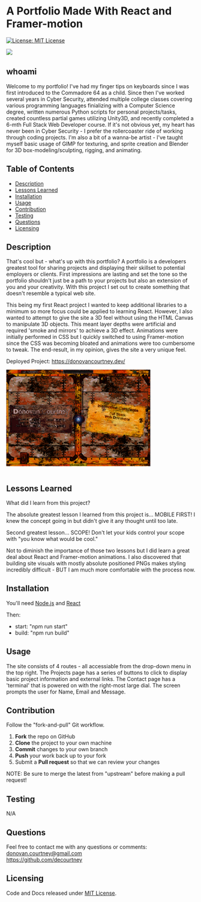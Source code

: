 # A Portfolio Made With React and Framer-motion

[![License: MIT License](https://img.shields.io/badge/License-MIT-blue.svg)](https://choosealicense.com/licenses/mit/)

[![](https://skills.thijs.gg/icons?i=react,nodejs,typescript,tailwind,html,css)](https://skills.thijs.gg)

## whoami 

Welcome to my portfolio! I've had my finger tips on keyboards since I was first introduced to the Commadore 64 as a child. Since then I've worked several years in Cyber Security, attended multiple college classes covering various programming languages finializing with a Computer Science degree, written numerous Python scripts for personal projects/tasks, created countless partial games utilizing Unity3D, and recently completed a 6-mth Full Stack Web Developer course. If it's not obvious yet, my heart has never been in Cyber Security - I prefer the rollercoaster ride of working through coding projects. I'm also a bit of a wanna-be artist - I've taught myself basic usage of GIMP for texturing, and sprite creation and Blender for 3D box-modeling/sculpting, rigging, and animating.
  
## Table of Contents

* [Description](#description)
* [Lessons Learned](#lessons-learned)
* [Installation](#installation)
* [Usage](#usage)
* [Contribution](#contribution)
* [Testing](#testing)
* [Questions](#questions)
* [Licensing](#licensing)

## Description

That's cool but - what's up with this portfolio?
A portfolio is a developers greatest tool for sharing projects and displaying their skillset to potential employers or clients. First impressions are lasting and set the tone so the portfolio shouldn't just be a path to your projects but also an extension of you and your creativity. With this project I set out to create something that doesn't resemble a typical web site.

This being my first React project I wanted to keep additional libraries to a minimum so more focus could be applied to learning React. However, I also wanted to attempt to give the site a 3D feel without using the HTML Canvas to manipulate 3D objects. This meant layer depths were artificial and required 'smoke and mirrors' to achieve a 3D effect. Animations were initially performed in CSS but I quickly switched to using Framer-motion since the CSS was becoming bloated and animations were too cumbersome to tweak. The end-result, in my opinion, gives the site a very unique feel.

Deployed Project: https://donovancourtney.dev/
   
<img src="./portfolio.png" target="_blank" alt="Book Search" style="max-width: 384px; display: block;" /><br>

## Lessons Learned

What did I learn from this project?

The absolute greatest lesson I learned from this project is... MOBILE FIRST! I knew the concept going in but didn't give it any thought until too late.

Second greatest lesson... SCOPE! Don't let your kids control your scope with "you know what would be cool."

Not to diminish the importance of those two lessons but I did learn a great deal about React and Framer-motion animations. I also discovered that building site visuals with mostly absolute positioned PNGs makes styling incredibly difficult - BUT I am much more comfortable with the process now.



## Installation
You'll need [Node.js](https://nodejs.org/) and [React](https://www.npmjs.com/package/react)

Then:
-  start:   "npm run start"
-  build:   "npm run build"

## Usage

The site consists of 4 routes - all accessiable from the drop-down menu in the top right.
The Projects page has a series of buttons to click to display basic project information and external links.
The Contact page has a 'terminal' that is powered on with the right-most large dial. The screen prompts the user for Name, Email and Message.

## Contribution

Follow the "fork-and-pull" Git workflow.

  1. **Fork** the repo on GitHub
  2. **Clone** the project to your own machine
  3. **Commit** changes to your own branch
  4. **Push** your work back up to your fork
  5. Submit a **Pull request** so that we can review your changes

NOTE: Be sure to merge the latest from "upstream" before making a pull request!

## Testing
  
N/A

## Questions

Feel free to contact me with any questions or comments:  
<donovan.courtney@gmail.com>  
<https://github.com/decourtney>

## Licensing

Code and Docs released under [MIT License](https://choosealicense.com/licenses/mit/).
